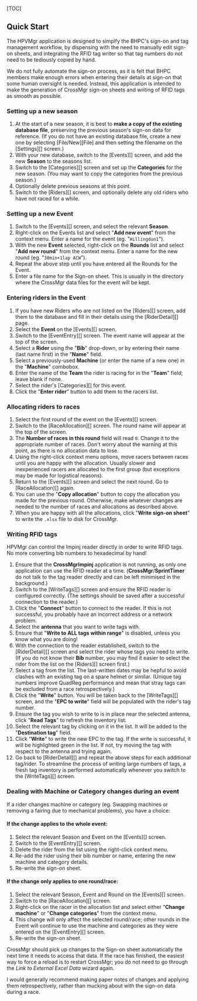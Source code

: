 [TOC]

## Quick Start

The HPVMgr application is designed to simplfy the BHPC's sign-on and tag management workflow, by dispensing with the need to manually edit sign-on sheets, and integrating the RFID tag writer so that tag numbers do not need to be tediously copied by hand.

We do not fully automate the sign-on process, as it is felt that BHPC members make enough errors when entering their details at sign-on that some human oversight is needed.  Instead, this application is intended to make the generation of CrossMgr sign-on sheets and writing of RFID tags as smooth as possible.


### Setting up a new season

1. At the start of a new season, it is best to **make a copy of the existing database file**, preserving the previous season's sign-on data for reference.  (If you do not have an existing database file, create a new one by selecting [File/New][File] and then setting the filename on the [Settings][] screen.)
1. With your new database, switch to the [Events][] screen, and add the new **Season** to the seasons list.
1. Switch to the [Categories][] screen and set up the **Categories** for the new season.  (You may want to copy the categories from the previous season.)
1. Optionally delete previous seasons at this point.
1. Switch to the [Riders][] screen, and optionally delete any old riders who have not raced for a while.

### Setting up a new Event

1. Switch to the [Events][] screen, and select the relevant **Season**.
1. Right-click on the Events list and select "**Add new event**" from the context menu.  Enter a name for the event (eg. "`Hillingdon1`").
1. With the new **Event** selected, right-click on the **Rounds** list and select "**Add new round**" from the context menu.  Enter a name for the new round (eg. "`30min+1lap ACW`").
1. Repeat the above step until you have entered all the Rounds for the Event.
1. Enter a file name for the Sign-on sheet.  This is usually in the directory where the CrossMgr data files for the event will be kept.

### Entering riders in the Event

1. If you have new Riders who are not listed on the [Riders][] screen, add them to the database and fill in their details using the [RiderDetail][] page.
1. Select the **Event** on the [Events][] screen.
1. Switch to the [EventEntry][] screen.  The event name will appear at the top of the screen.
1. Select a **Rider** using the "**Bib**" drop-down, or by entering their name (last name first) in the "**Name**" field.
1. Select a previously-used **Machine** (or enter the name of a new one) in the "**Machine**" combobox.
1. Enter the name of the **Team** the rider is racing for in the "**Team**" field; leave blank if none.
1. Select the rider's [Categories][] for this event.
1. Click the "**Enter rider**" button to add them to the racers list.

### Allocating riders to races

1. Select the first round of the event on the [Events][] screen.
1. Switch to the [RaceAllocation][] screen.  The round name will appear at the top of the screen.
1. The **Number of races in this round** field will read `0`.  Change it to the appropriate number of races.  Don't worry about the warning at this point, as there is no allocation data to lose.
1. Using the right-click context menu options, move racers between races until you are happy with the allocation.  Usually slower and inexperienced racers are allocated to the first group (but exceptions may be made for logistical reasons).
1. Return to the [Events][] screen and select the next round.  Go to [RaceAllocation][] again.
1. You can use the "**Copy allocation**" button to copy the allocation you made for the previous round.  Otherwise, make whatever changes are needed to the number of races and allocations as described above.
1. When you are happy with all the allocations, click "**Write sign-on sheet**" to write the `.xlsx` file to disk for CrossMgr.

### Writing RFID tags

HPVMgr can control the Impinj reader directly in order to write RFID tags.  No more converting bib numbers to hexadecimal by hand!

1. Ensure that the **CrossMgrImpinj** application is not running, as only one application can use the RFID reader at a time.  (**CrossMgr**/**SprintTimer** do not talk to the tag reader directly and can be left minimised in the background.)
1. Switch to the [WriteTags][] screen and ensure the RFID reader is configured correctly.  (The settings should be saved after a successful connection to the reader.)
1. Click the "**Connect**" button to connect to the reader.  If this is not successful, you probably have an incorrect address or a network problem.
1. Select the **antenna** that you want to write tags with.
1. Ensure that "**Write to ALL tags within range**" is disabled, unless you know what you are doing!
1. With the connection to the reader established, switch to the [RiderDetail][] screen and select the rider whose tags you need to write.  (If you do not know their **Bib** number, you may find it easier to select the rider from the list on the [Riders][] screen first.)
1. Select a tag from the list.  The last-written dates may be hepful to avoid clashes with an existing tag on a spare helmet or similar.  (Unique tag numbers improve QuadReg performance and mean that stray tags can be excluded from a race retrospectively.)
1. Click the "**Write**" button.  You will be taken back to the [WriteTags][] screen, and the "**EPC to write**" field will be populated with the rider's tag number.
1. Ensure the tag you wish to write to is in place near the selected antenna, click "**Read Tags**" to refresh the inventory list.
1. Select the relevant tag by clicking on it in the list.  It will be added to the "**Destination tag**" field.
1. Click "**Write**" to write the new EPC to the tag.  If the write is successful, it will be highlighted green in the list.  If not, try moving the tag with respect to the antenna and trying again.
1. Go back to [RiderDetail][] and repeat the above steps for each additional tag/rider.  To streamline the process of writing large numbers of tags, a fresh tag inventory is performed automatically whenever you switch to the [WriteTags][] screen.


### Dealing with Machine or Category changes during an event

If a rider changes machine or category (eg. Swapping machines or removing a fairing due to mechanical problems), you have a choice:

#### If the change applies to the whole event:

1. Select the relevant Season and Event on the [Events][] screen.
1. Switch to the [EventEntry][] screen.
1. Delete the rider from the list using the right-click context menu.
1. Re-add the rider using their bib number or name, entering the new machine and category details.
1. Re-write the sign-on sheet.

#### If the change only applies to one round/race:

1. Select the relevant Season, Event and Round on the [Events][] screen.
1. Switch to the [RaceAllocation][] screen.
1. Right-click on the racer in the allocation list and select either "**Change machine**" or "**Change categories**" from the context menu.
1. This change will only affect the selected round/race; other rounds in the Event will continue to use the machine and categories as they were entered on the [EventEntry][] screen.
1. Re-write the sign-on sheet.

CrossMgr should pick up changes to the Sign-on sheet automatically the next time it needs to access that data.  If the race has finished, the easiest way to force a reload is to restart CrossMgr; you do not need to go through the *Link to External Excel Data* wizard again.

I would generally recommend making paper notes of changes and applying them retrospectively, rather than mucking about with the sign-on data during a race.
